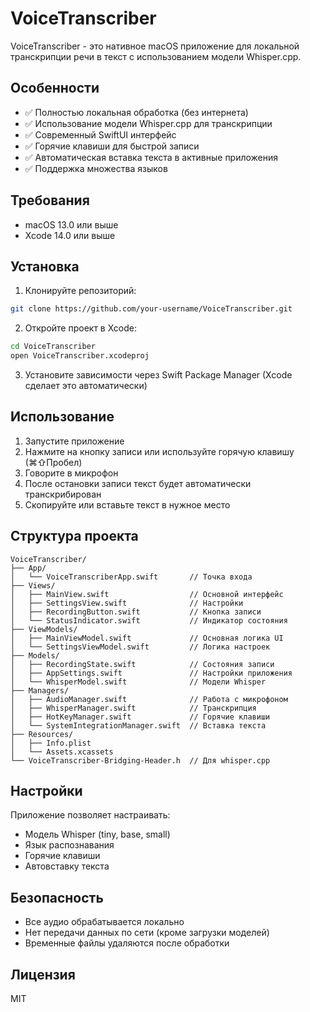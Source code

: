# VoiceTranscriber

VoiceTranscriber - это нативное macOS приложение для локальной транскрипции речи в текст с использованием модели Whisper.cpp.

## Особенности

- ✅ Полностью локальная обработка (без интернета)
- ✅ Использование модели Whisper.cpp для транскрипции
- ✅ Современный SwiftUI интерфейс
- ✅ Горячие клавиши для быстрой записи
- ✅ Автоматическая вставка текста в активные приложения
- ✅ Поддержка множества языков

## Требования

- macOS 13.0 или выше
- Xcode 14.0 или выше

## Установка

1. Клонируйте репозиторий:

```bash
git clone https://github.com/your-username/VoiceTranscriber.git
```

2. Откройте проект в Xcode:

```bash
cd VoiceTranscriber
open VoiceTranscriber.xcodeproj
```

3. Установите зависимости через Swift Package Manager (Xcode сделает это автоматически)

## Использование

1. Запустите приложение
2. Нажмите на кнопку записи или используйте горячую клавишу (⌘⇧Пробел)
3. Говорите в микрофон
4. После остановки записи текст будет автоматически транскрибирован
5. Скопируйте или вставьте текст в нужное место

## Структура проекта

```
VoiceTranscriber/
├── App/
│   └── VoiceTranscriberApp.swift       // Точка входа
├── Views/
│   ├── MainView.swift                  // Основной интерфейс
│   ├── SettingsView.swift              // Настройки
│   ├── RecordingButton.swift           // Кнопка записи
│   └── StatusIndicator.swift           // Индикатор состояния
├── ViewModels/
│   ├── MainViewModel.swift             // Основная логика UI
│   └── SettingsViewModel.swift         // Логика настроек
├── Models/
│   ├── RecordingState.swift            // Состояния записи
│   ├── AppSettings.swift               // Настройки приложения
│   └── WhisperModel.swift              // Модели Whisper
├── Managers/
│   ├── AudioManager.swift              // Работа с микрофоном
│   ├── WhisperManager.swift            // Транскрипция
│   ├── HotKeyManager.swift             // Горячие клавиши
│   └── SystemIntegrationManager.swift  // Вставка текста
├── Resources/
│   ├── Info.plist
│   └── Assets.xcassets
└── VoiceTranscriber-Bridging-Header.h  // Для whisper.cpp
```

## Настройки

Приложение позволяет настраивать:

- Модель Whisper (tiny, base, small)
- Язык распознавания
- Горячие клавиши
- Автовставку текста

## Безопасность

- Все аудио обрабатывается локально
- Нет передачи данных по сети (кроме загрузки моделей)
- Временные файлы удаляются после обработки

## Лицензия

MIT